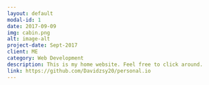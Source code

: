 ```yaml
---
layout: default
modal-id: 1
date: 2017-09-09
img: cabin.png
alt: image-alt
project-date: Sept-2017
client: ME
category: Web Development
description: This is my home website. Feel free to click around.
link: https://github.com/Davidzsy20/personal.io 
---
```

